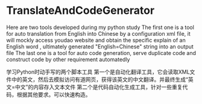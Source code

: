 # TranslateAndCodeGenerator

Here are two tools developed during my python study 
The first one is a tool for auto translation from English into Chinese by a configuration xml file, it will mockly access youdao website and obtain the specific explain of an English word , ultimately generated "English=Chinese" string into an output file
The last one is a tool for auto code generation, serve duplicate code and construct code by other requirement automatedly


学习Python时动手写的两个脚本工具
第一个是自动化翻译工具，它会读取XML文件中的英文，然后去模拟访问有道网页，获得该英文的中文翻译。并最终生成“英文=中文”的内容存入文本文件
第二个是代码自动化生成工具，针对一些重复代码，根据其他要求。可以快速构造。

